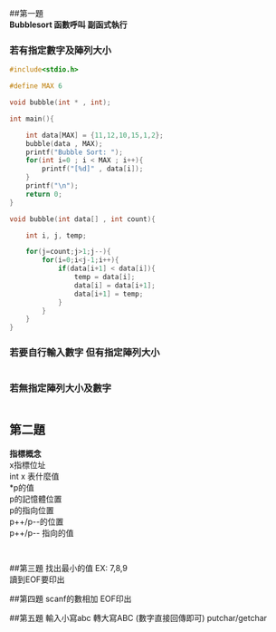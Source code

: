 ##第一題  
**Bubblesort 函數呼叫 副函式執行**

### 若有指定數字及陣列大小
```c
#include<stdio.h>

#define MAX 6

void bubble(int * , int);

int main(){

    int data[MAX] = {11,12,10,15,1,2};
    bubble(data , MAX);
    printf("Bubble Sort: ");
    for(int i=0 ; i < MAX ; i++){
        printf("[%d]" , data[i]);
    }
    printf("\n");
    return 0;
}

void bubble(int data[] , int count){

    int i, j, temp;

    for(j=count;j>1;j--){
        for(i=0;i<j-1;i++){
            if(data[i+1] < data[i]){
                temp = data[i];
                data[i] = data[i+1];
                data[i+1] = temp;
            }
        }
    }
}
```
### 若要自行輸入數字 但有指定陣列大小

```c

```

### 若無指定陣列大小及數字

```c

```

## 第二題 
**指標概念**  
x指標位址   
int x 表什麼值      
*p的值    
p的記憶體位置    
p的指向位置    
p++/p--的位置    
p++/p-- 指向的值   

```c

```

```c

```


##第三題
找出最小的值 EX: 7,8,9  
讀到EOF要印出

##第四題
scanf的數相加
EOF印出

##第五題
輸入小寫abc 轉大寫ABC (數字直接回傳即可)
putchar/getchar


